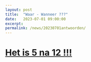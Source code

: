 ```yaml
---
layout: post
title:  "Waar - Wanneer ???"
date:   2023-07-01 09:00:00
excerpt: 
permalink: /news/20230701antwoorden/
---
```


<p align="center">

# [Het is 5 na 12 !!!](https://www.facebook.com/KBBCZolder/posts/1305436150225338?ref=embed_post)
</p>

